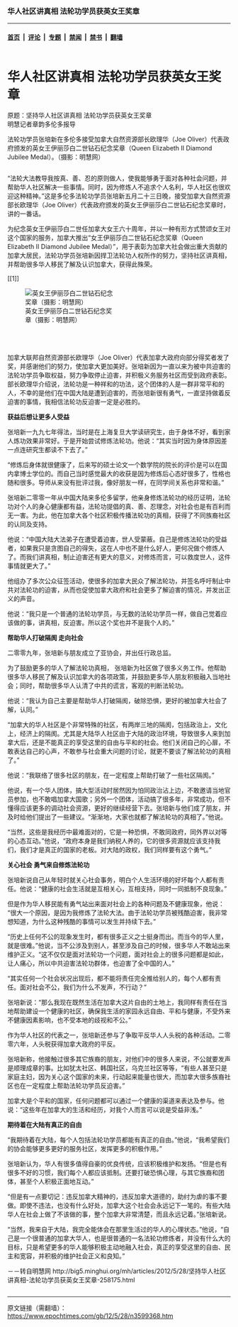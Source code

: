 ### 华人社区讲真相 法轮功学员获英女王奖章

---

#### [首页](../../../..?n3599368) &nbsp;|&nbsp; [评论](../../../../../epoch-comment?n3599368) &nbsp;|&nbsp; [专题](../../../../../epoch-special?n3599368) &nbsp;|&nbsp; [禁闻](../../../../../epoch-news?n3599368) &nbsp;|&nbsp; [禁书](../../../../../books?n3599368) &nbsp;|&nbsp; [翻墙](https://github.com/gfw-breaker/nogfw/blob/master/README.md?n3599368)


<div class="column" id="artbody" itemprop="articleBody">
 <div class="whitebg">
  <div class="column">
   <div class="arttop mbottom20">
    <h1 class="title">
     华人社区讲真相 法轮功学员获英女王奖章
    </h1>
    <div class="subtitle">
     原题：坚持华人社区讲真相 法轮功学员获英女王奖章
    </div>
    <div class="blue16 subtitle mtop10">
     明慧记者章韵多伦多报导
    </div>
    <span class="pad5">
     <ok href="https://i.epochtimes.com/assets/uploads/2012/05/1205281036151858.jpg" target="_blank">
      <img alt="" class="aligncenter wp-post-image" src="https://i.epochtimes.com/assets/uploads/2012/05/1205281036151858.jpg"/>
     </ok>
     <div class="imgtxt caption">
      <p>
       法轮功学员张培新在多伦多接受加拿大自然资源部长欧理华（Joe Oliver）代表政府颁发的英女王伊丽莎白二世钻石纪念奖章（Queen Elizabeth II Diamond Jubilee Medal）。（摄影：明慧网）
      </p>
     </div>
    </span>
   </div>
  </div>
  <!-- article content begin -->
  <p>
   “法轮大法教导我按真、善、忍的原则做人，使我能够勇于面对各种社会问题，并帮助华人社区解决一些事情。同时，因为修炼人不追求个人名利，华人社区也很欢迎这种精神。”这是多伦多法轮功学员张培新五月二十三日晚，接受加拿大自然资源部长欧理华（Joe Oliver）代表政府颁发的英女王伊丽莎白二世钻石纪念奖章时，讲的一番话。
  </p>
  <p>
   为纪念英女王伊丽莎白二世任加拿大女王六十周年，并以一种有形方式赞颂女王对这个国家的服务，加拿大推出“女王伊丽莎白二世钻石纪念奖章（Queen Elizabeth II Diamond Jubilee Medal）”，用于表彰为加拿大社会做出重大贡献的加拿大居民，法轮功学员张培新因捍卫法轮功人权所作的努力，坚持社区讲真相，并帮助很多华人移民了解及认识加拿大，获得此殊荣。
  </p>
  <p>
   [[1]]
   <br/>
   <figure aria-describedby="caption-attachment-6596190" class="wp-caption aligncenter" id="attachment_6596190" style="width: 200px">
    <ok href=" https://i.epochtimes.com/assets/uploads/2012/05/1205281037221858.jpg" rel="noreferrer noopener" target="_blank">
     <img alt="英女王伊丽莎白二世钻石纪念奖章（摄影：明慧网）" class="size-large wp-image-6596190" src="https://i.epochtimes.com/assets/uploads/2012/05/1205281037221858.jpg" title="英女王伊丽莎白二世钻石纪念奖章（摄影：明慧网）"/>
    </ok>
    <br/><figcaption class="wp-caption-text" id="caption-attachment-6596190">
     英女王伊丽莎白二世钻石纪念奖章（摄影：明慧网）
    </figcaption><br/>
   </figure><br/>
   <br/>
   加拿大联邦自然资源部长欧理华（Joe Oliver）代表加拿大政府向部分得奖者发了奖，并感谢他们的努力，使加拿大更加美好。张培新因为一直以来为被中共迫害的法轮功学员争取权益，努力争取停止迫害，并积极义务服务社区而受到政府表彰。部长欧理华介绍说，法轮功是一种祥和的功法，这个团体的人是一群非常平和的人，不幸的是他们在中国大陆是遭到迫害的，而张培新很有勇气，一直坚持做着反迫害的事情，我相信法轮功反迫害一定是必胜的。
  </p>
  <p>
   <b>
    获益后想让更多人受益
   </b>
  </p>
  <p>
   张培新一九九七年得法，当时是在上海复旦大学读研究生，由于身体不好，看到家人炼功效果非常好。于是开始尝试修炼法轮功。他说：“其实当时因为身体原因差一点连研究生都读不下去了。”
  </p>
  <p>
   “修炼后身体就很健康了，后来写的硕士论文一个数学院的院长的评价是可以在国内拿博士学位的。而自己当时感觉最大的收获是因为修炼后心态好很多了，性格也随和很多。导师从来没有批评过我，像好朋友一样，在同学间关系也非常和谐。”
  </p>
  <p>
   张培新二零零一年从中国大陆来多伦多留学，他亲身修炼法轮功的经历证明，法轮功对个人的身心健康都有益，法轮功提倡的真、善、忍理念，对社会也是有百利而无一害。为此，他在加拿大各个社区积极传播法轮功的真相，获得了不同族裔社区的认同及支持。
  </p>
  <p>
   他说：“中国大陆大法弟子在遭受着迫害，世人受蒙蔽。自己是修炼法轮功的受益者，如果我只是贪图自己的得失，这在人中也不是什么好人，更何况做个修炼人了。而我们讲真相，制止迫害还有更大的意义，对修炼而言，可以救度世人，这件事情就更大了。”
  </p>
  <p>
   他组办了多次公众征签活动，使很多的加拿大民众了解法轮功，并签名呼吁制止中共对法轮功的迫害，从而也促使加拿大政府和社会更多了解迫害的情况，并发出正义的声音。
  </p>
  <p>
   他说：“我只是一个普通的法轮功学员，与无数的法轮功学员一样，做自己觉着应该做的事，讲真相，反迫害。所以这个奖也并不是我个人的。”
  </p>
  <p>
   <b>
    帮助华人打破隔阂 走向社会
   </b>
  </p>
  <p>
   二零零九年，张培新与朋友成立了亚协会，并出任行政总监。
  </p>
  <p>
   为了鼓励更多的华人了解法轮功真相， 张培新为社区做了很多义务工作。他帮助很多华人移民了解及认识加拿大的各项政策，并鼓励更多华人朋友积极融入当地社会；同时，帮助很多华人认清了中共的谎言，客观的判断法轮功。
  </p>
  <p>
   他说：“我认为自己主要是帮助华人打破隔阂，破除恐惧，更好的被加拿大社会了解，认同。”
  </p>
  <p>
   “加拿大的华人社区是个非常特殊的社区，有两岸三地的隔阂，包括政治上，文化上，经济上的隔阂。尤其是大陆华人社区由于大陆的政治环境，导致很多人来到加拿大后，还是不能真正的享受这里的自由与平和的社会。他们关闭自己的心扉，不敢表达自己的心声，不敢参与社会重大问题的讨论，就更不要谈了解法轮功的真相了。”
  </p>
  <p>
   他说：“我联络了很多社区的朋友，在一定程度上帮助打破了一些社区隔阂。”
  </p>
  <p>
   他说，有一个华人团体，搞大型活动时居然因为怕同政治沾上边，不敢邀请当地官员参加，也不敢唱加拿大国歌；另外一个团体，活动搞了很多年，非常成功，但不懂得应该更多的调动社会资源，更好的继续经营下去。张培新与他们成了朋友，并及时给他们提出了一些建议。“渐渐地，大家也就都了解法轮功的真相了。”他说。
  </p>
  <p>
   “当然，这些是我经历中最难面对的，它是一种恐惧，不敢同政府，同外界以对等的心态互动。”他说，“政府本身是我们纳税人养的，它的很多资源就应该支持我们，我们才是真正的国家的老板。对大陆的政权，我们同样要有这个勇气。”
  </p>
  <p>
   <b>
    关心社会 勇气来自修炼法轮功
   </b>
  </p>
  <p>
   张培新说自己从年轻时就关心社会事务，明白个人生活环境的好坏每个人都有责任。他说：“健康的社会生活就是互相关心，互相支持，同时一同抵制不良现象。”
  </p>
  <p>
   但是作为华人移民能有勇气站出来面对社会上的各种问题及不健康现象，他说：
   <br/>
   “很大一个原因，是因为我修炼了法轮大法。由于法轮功学员被残酷迫害，我非常想知道，为什么这种残酷的事情可以发生并持续下去。”
  </p>
  <p>
   “历史上任何不公的现象发生时，都有很多正义之士挺身而出。而当今的华人里，就是很难。”他说，当不公涉及到别人，甚至涉及自己的时候，很多华人不敢站出来维护正义。“这不仅仅是面对法轮功一个问题，面对社会上的很多问题都是如此，让人痛心，所以中共迫害法轮功群体，也迫害了全中国的人。”
  </p>
  <p>
   “其实任何一个社会状况出现后，都不能将责任完全推给别人的，每个人都有责任。面对社会不公，我们为什么不发声，不行动？”
  </p>
  <p>
   张培新说：“那么我现在既然生活在加拿大这片自由的土地上，我同样有责任在当地帮助建设一个健康的社区，确保我生活的家园永远自由、平和与健康，不受外来不健康因素影响，也不受本地的歧视和不公。”
  </p>
  <p>
   作为华人社区的代表之一，张培新还参与了争取平反华人人头税的各种活动。二零零六年，人头税获得加拿大政府的平反。
  </p>
  <p>
   张培新称，他接触过很多其它族裔的朋友，对他们中的很多人来说，不公就要发声是顺理成章的事。比如犹太社区、韩国社区，乌克兰社区等等，“有些人甚至只是家庭主妇，因为关心这个国家的未来，行动起来能量也很大，而加拿大很多族裔社区也在一定程度上帮助法轮功学员反迫害。”
  </p>
  <p>
   加拿大是个平和的国家，任何问题都可以通过一个健康的渠道来表达及参与。他说：“这些年在加拿大的生活和经历，对我个人而言可以说是受益非浅。”
  </p>
  <p>
   <b>
    期待着在大陆有真正的自由
   </b>
  </p>
  <p>
   “我期待着在大陆，每个人包括法轮功学员都能有真正的自由。”他说，“我希望我们的协会能够更多更好的服务社区，发挥更多的积极作用。”
  </p>
  <p>
   张培新认为，华人有很多值得自豪的优良传统，应该积极维护和发扬。“但是也有很多不好的习惯，我们每个人都应该抵制。还要打破恐惧心理，与其它族裔和团体，甚至个人积极正面地互动。”
  </p>
  <p>
   “但是有一点要切记：违反加拿大精神的，违反加拿大道德的，助纣为虐的事不要做。即使不违法，也没有什么好处，加拿大这个社会会永远记下一笔的。有些大陆华人在社会上做了不该做的事，整个加拿大非常清楚，而且永远记着。”张培新说。
  </p>
  <p>
   “当然，我来自于大陆，我完全能体会在那里生活过的华人的心理状态。”他说，“自己是一个很普通的加拿大华人，也是很普通的一名法轮功修炼者，并没有什么大的目标，只是希望更多的华人能够积极主动地融入社会，真正的享受这里的自由、民主和宽容，并积极的维护社会正义和良知。”
  </p>
  <p>
   －－转自明慧网 http://big5.minghui.org/mh/articles/2012/5/28/坚持华人社区讲真相-法轮功学员获英女王奖章-258175.html
  </p>
  <!-- article content end -->
 </div>
</div>


---

原文链接（需翻墙）：https://www.epochtimes.com/gb/12/5/28/n3599368.htm